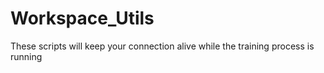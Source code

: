 # Workspace_Utils
These scripts will keep your connection alive while the training process is running
